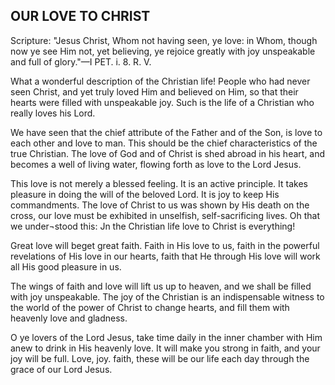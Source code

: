 ## OUR LOVE TO CHRIST ##

Scripture: "Jesus Christ, Whom not having seen, ye love: in Whom, though now ye see Him not, yet believing, ye rejoice greatly with joy unspeakable and full of glory."—I PET. i. 8. R. V.



What a wonderful description of the Christian life! People who had never seen Christ, and yet truly loved Him and believed on Him, so that their hearts were filled with unspeakable joy. Such is the life of a Christian who really loves his Lord.

We have seen that the chief attribute of the Father and of the Son, is love to each other and love to man. This should be the chief characteristics of the true Christian. The love of God and of Christ is shed abroad in his heart, and becomes a well of living water, flowing forth as love to the Lord Jesus.

This love is not merely a blessed feeling. It is an active principle. It takes pleasure in doing the will of the beloved Lord. It is joy to keep His commandments. The love of Christ to us was shown by His death on the cross, our love must be exhibited in unselfish, self-sacrificing lives. Oh that we under¬stood this: Jn the Christian life love to Christ is everything!

Great love will beget great faith. Faith in His love to us, faith in the powerful revelations of His love in our hearts, faith that He through His love will work all His good pleasure in us.

The wings of faith and love will lift us up to heaven, and we shall be filled with joy unspeakable. The joy of the Christian is an indispensable witness to the world of the power of Christ to change hearts, and fill them with heavenly love and gladness.

O ye lovers of the Lord Jesus, take time daily in the inner chamber with Him anew to drink in His heavenly love. It will make you strong in faith, and your joy will be full. Love, joy. faith, these will be our life each day through the grace of our Lord Jesus.

